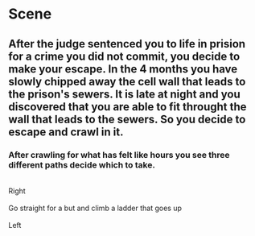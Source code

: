 # Scene
## After the judge sentenced you to life in prision for a crime you did not commit, you decide to make your escape. In the 4 months you have slowly chipped away the cell wall that leads to the prison's sewers. It is late at night and you discovered that you are able to fit throught the wall that leads to the sewers. So you decide to escape and crawl in it. 
### After crawling for what has felt like hours you see three different paths decide which to take.</br>
<br>Right</br>
<br>Go straight for a but and climb a ladder that goes up</br>
<br>Left </br>


